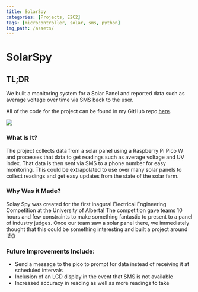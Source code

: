 ```yaml
---
title: SolarSpy
categories: [Projects, E2C2]
tags: [microcontroller, solar, sms, python]     
img_path: /assets/
---
```


# SolarSpy

## TL;DR
We built a monitoring system for a Solar Panel and reported data such as average voltage over time via SMS back to the user.

All of the code for the project can be found in my GitHub repo [here](https://github.com/ekhumbata/SolarSpy).

![](solarspy.jpg)


### What Is It?
The project collects data from a solar panel using a Raspberry Pi Pico W and processes that data to get readings such as average voltage and UV index. That data is then sent via SMS to a phone number for easy monitoring. This could be extrapolated to use over many solar panels to collect readings and get easy updates from the state of the solar farm. 

### Why Was it Made?
Solay Spy was created for the first inagural Electrical Engineering Competition at the University of Alberta! The competition gave teams 10 hours and few constraints to make something fantastic to present to a panel of industry judges. Once our team saw a solar panel there, we immediately thought that this could be something interesting and built a project around it!🌞

### Future Improvements Include:
- Send a message to the pico to prompt for data instead of receiving it at scheduled intervals
- Inclusion of an LCD display in the event that SMS is not available
- Increased accuracy in reading as well as more readings to take
